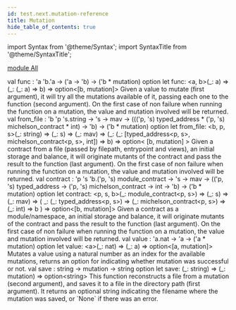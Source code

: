 ```yaml
---
id: test.next.mutation-reference
title: Mutation
hide_table_of_contents: true
---
```

import Syntax from '@theme/Syntax';
import SyntaxTitle from '@theme/SyntaxTitle';



[module All](Test.Next.Mutation.All.md)


<SyntaxTitle syntax="cameligo">
val func : &#39;a &#39;b.&#39;a -&gt; (&#39;a -&gt; &#39;b) -&gt; (&#39;b * mutation) option
</SyntaxTitle>
<SyntaxTitle syntax="jsligo">
let func: &lt;a, b&gt;(&#95;: a) =&gt; (&#95;: (&#95;: a) =&gt; b) =&gt; option&lt;[b, mutation]&gt;
</SyntaxTitle>
Given a value to mutate (first argument), it will try all the
        mutations available of it, passing each one to the function
        (second argument). On the first case of non failure when running
        the function on a mutation, the value and mutation involved will
        be returned.


<SyntaxTitle syntax="cameligo">
val from&#95;file :
  &#39;b
  &#39;p
  &#39;s.string -&gt;
  &#39;s -&gt; mav -&gt; (((&#39;p, &#39;s) typed&#95;address * (&#39;p, &#39;s) michelson&#95;contract * int) -&gt; &#39;b) -&gt; (&#39;b * mutation) option
</SyntaxTitle>
<SyntaxTitle syntax="jsligo">
let from&#95;file:
  &lt;b, p, s&gt;(&#95;: string) =&gt; (&#95;: s) =&gt; (&#95;: mav) =&gt; (&#95;: (&#95;: [typed&#95;address&lt;p, s&gt;, michelson&#95;contract&lt;p, s&gt;, int]) =&gt; b) =&gt; option&lt;
    [b, mutation]
  &gt;
</SyntaxTitle>
Given a contract from a file (passed by filepath, entrypoint and
        views), an initial storage and balance, it will originate mutants
        of the contract and pass the result to the function (last
        argument). On the first case of non failure when running the
        function on a mutation, the value and mutation involved will be
        returned.


<SyntaxTitle syntax="cameligo">
val contract :
  &#39;p
  &#39;s
  &#39;b.(&#39;p, &#39;s) module&#95;contract -&gt;
  &#39;s -&gt; mav -&gt; ((&#39;p, &#39;s) typed&#95;address -&gt; (&#39;p, &#39;s) michelson&#95;contract -&gt; int -&gt; &#39;b) -&gt; (&#39;b * mutation) option
</SyntaxTitle>
<SyntaxTitle syntax="jsligo">
let contract:
  &lt;p, s, b&gt;(&#95;: module&#95;contract&lt;p, s&gt;) =&gt; (&#95;: s) =&gt; (&#95;: mav) =&gt; (
    &#95;: (&#95;: typed&#95;address&lt;p, s&gt;) =&gt; (&#95;: michelson&#95;contract&lt;p, s&gt;) =&gt; (&#95;: int) =&gt; b
  ) =&gt; option&lt;[b, mutation]&gt;
</SyntaxTitle>
Given a contract as a module/namespace, an initial storage and
        balance, it will originate mutants of the contract and pass the
        result to the function (last argument). On the first case of non
        failure when running the function on a mutation, the value and
        mutation involved will be returned.


<SyntaxTitle syntax="cameligo">
val value : &#39;a.nat -&gt; &#39;a -&gt; (&#39;a * mutation) option
</SyntaxTitle>
<SyntaxTitle syntax="jsligo">
let value: &lt;a&gt;(&#95;: nat) =&gt; (&#95;: a) =&gt; option&lt;[a, mutation]&gt;
</SyntaxTitle>
Mutates a value using a natural number as an index for the
        available mutations, returns an option for indicating whether
        mutation was successful or not.


<SyntaxTitle syntax="cameligo">
val save : string -&gt; mutation -&gt; string option
</SyntaxTitle>
<SyntaxTitle syntax="jsligo">
let save: (&#95;: string) =&gt; (&#95;: mutation) =&gt; option&lt;string&gt;
</SyntaxTitle>
This function reconstructs a file from a mutation (second
        argument), and saves it to a file in the directory path (first
        argument). It returns an optional string indicating the filename
        where the mutation was saved, or `None` if there was an error.
